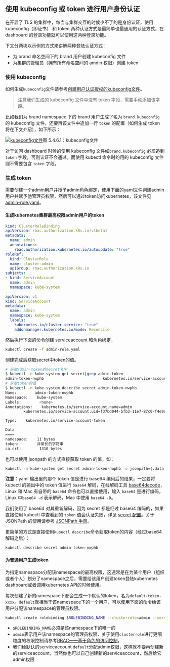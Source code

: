 ## 使用 kubeconfig 或 token 进行用户身份认证

在开启了 TLS 的集群中，每当与集群交互的时候少不了的是身份认证，使用 kubeconfig（即证书） 和 token 两种认证方式是最简单也最通用的认证方式，在 dashboard 的登录功能就可以使用这两种登录功能。

下文分两块以示例的方式来讲解两种登陆认证方式：

- 为 brand 命名空间下的 brand 用户创建 kubeconfig 文件
- 为集群的管理员（拥有所有命名空间的 amdin 权限）创建 token

### 使用 kubeconfig

如何生成`kubeconfig`文件请参考[创建用户认证授权的kubeconfig文件](https://jimmysong.io/kubernetes-handbook/guide/kubectl-user-authentication-authorization.html)。

> 注意我们生成的 kubeconfig 文件中没有 token 字段，需要手动添加该字段。

比如我们为 brand namespace 下的 brand 用户生成了名为 `brand.kubeconfig` 的 kubeconfig 文件，还要再该文件中追加一行 `token` 的配置（如何生成 token 将在下文介绍），如下所示：

[![kubeconfig文件](https://jimmysong.io/kubernetes-handbook/images/brand-kubeconfig-yaml.jpg)](https://jimmysong.io/kubernetes-handbook/images/brand-kubeconfig-yaml.jpg)图 5.4.6.1：kubeconfig文件

对于访问 dashboard 时候的使用 kubeconfig 文件如`brand.kubeconfig` 必须追到 `token` 字段，否则认证不会通过。而使用 kubectl 命令时的用的 kubeconfig 文件则不需要包含 `token` 字段。

### 生成 token

需要创建一个admin用户并授予admin角色绑定，使用下面的yaml文件创建admin用户并赋予他管理员权限，然后可以通过token访问kubernetes，该文件见[admin-role.yaml](https://github.com/rootsongjc/kubernetes-handbook/tree/master/manifests/dashboard-1.7.1/admin-role.yaml)。

#### 生成kubernetes集群最高权限admin用户的token

```yaml
kind: ClusterRoleBinding
apiVersion: rbac.authorization.k8s.io/v1beta1
metadata:
  name: admin
  annotations:
    rbac.authorization.kubernetes.io/autoupdate: "true"
roleRef:
  kind: ClusterRole
  name: cluster-admin
  apiGroup: rbac.authorization.k8s.io
subjects:
- kind: ServiceAccount
  name: admin
  namespace: kube-system
---
apiVersion: v1
kind: ServiceAccount
metadata:
  name: admin
  namespace: kube-system
  labels:
    kubernetes.io/cluster-service: "true"
    addonmanager.kubernetes.io/mode: Reconcile
```

然后执行下面的命令创建 serviceaccount 和角色绑定，

```bash
kubectl create -f admin-role.yaml
```

创建完成后获取secret中token的值。

```bash
# 获取admin-token的secret名字
$ kubectl -n kube-system get secret|grep admin-token
admin-token-nwphb                          kubernetes.io/service-account-token   3         6m
# 获取token的值
$ kubectl -n kube-system describe secret admin-token-nwphb
Name:        admin-token-nwphb
Namespace:    kube-system
Labels:        <none>
Annotations:    kubernetes.io/service-account.name=admin
        kubernetes.io/service-account.uid=f37bd044-bfb3-11e7-87c0-f4e9d49f8ed0

Type:    kubernetes.io/service-account-token

Data
====
namespace:    11 bytes
token:        非常长的字符串
ca.crt:        1310 bytes
```

也可以使用 jsonpath 的方式直接获取 token 的值，如：

```bash
kubectl -n kube-system get secret admin-token-nwphb -o jsonpath={.data.token}|base64 -d
```

**注意**：yaml 输出里的那个 token 值是进行 base64 编码后的结果，一定要将 kubectl 的输出中的 token 值进行 `base64` 解码，在线解码工具 [base64decode](https://www.base64decode.org/)，Linux 和 Mac 有自带的 `base64` 命令也可以直接使用，输入 `base64` 是进行编码，Linux 中`base64 -d` 表示解码，Mac 中使用 `base64 -D`。

我们使用了 base64 对其重新解码，因为 secret 都是经过 base64 编码的，如果直接使用 kubectl 中查看到的 `token` 值会认证失败，详见 [secret 配置](https://jimmysong.io/kubernetes-handbook/guide/secret-configuration.html)。关于 JSONPath 的使用请参考 [JSONPath 手册](https://kubernetes.io/docs/user-guide/jsonpath/)。

更简单的方式是直接使用`kubectl describe`命令获取token的内容（经过base64解码之后）：

```bash
kubectl describe secret admin-token-nwphb
```

#### 为普通用户生成token

为指定namespace分配该namespace的最高权限，这通常是在为某个用户（组织或者个人）划分了namespace之后，需要给该用户创建token登陆kubernetes dashboard或者调用kubernetes API的时候使用。

每次创建了新的namespace下都会生成一个默认的token，名为`default-token-xxxx`。`default`就相当于该namespace下的一个用户，可以使用下面的命令给该用户分配该namespace的管理员权限。

```bash
kubectl create rolebinding $ROLEBINDING_NAME --clusterrole=admin --serviceaccount=$NAMESPACE:default --namespace=$NAMESPACE
```

- `$ROLEBINDING_NAME`必须是该namespace下的唯一的
- `admin`表示用户该namespace的管理员权限，关于使用`clusterrole`进行更细粒度的权限控制请参考[RBAC——基于角色的访问控制](https://jimmysong.io/kubernetes-handbook/concepts/rbac.html)。
- 我们给默认的serviceaccount `default`分配admin权限，这样就不要再创建新的serviceaccount，当然你也可以自己创建新的serviceaccount，然后给它admin权限